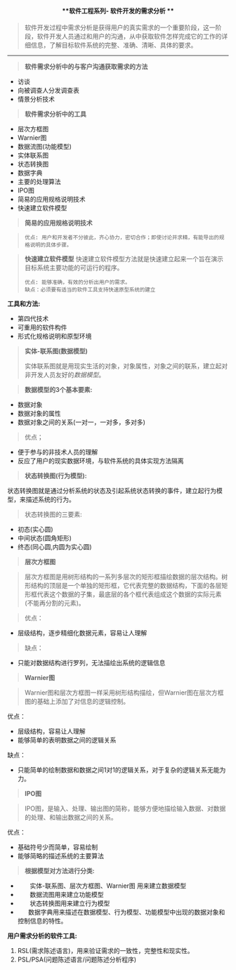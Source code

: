 #### <center>**软件工程系列- 软件开发的需求分析 **</center>

> 软件开发过程中需求分析是获得用户的真实需求的一个重要阶段，这一阶段，软件开发人员通过和用户的沟通，从中获取软件怎样完成它的工作的详细信息，了解目标软件系统的完整、准确、清晰、具体的要求。

---

> **软件需求分析中的与客户沟通获取需求的方法**

  + 访谈
  + 向被调查人分发调查表
  + 情景分析技术


> **软件需求分析中的工具**

  + 层次方框图
  + Warnier图
  + 数据流图(功能模型)
  + 实体联系图
  + 状态转换图
  + 数据字典
  + 主要的处理算法
  + IPO图
  + 简易的应用规格说明技术
  + 快速建立软件模型


> **简易的应用规格说明技术**

  >     优点: 用户和开发者不分彼此，齐心协力，密切合作；即使讨论并求精，有能导出的规格说明的具体步骤。
  
> **快速建立软件模型**
  >     快速建立软件模型方法就是快速建立起来一个旨在演示目标系统主要功能的可运行的程序。
  >     
  >     优点: 能够准确，有效的分析出用户的需求。
  >     缺点：必须要有适当的软件工具支持快速原型系统的建立
  

  **工具和方法:**

+ 第四代技术
+ 可重用的软件构件
+ 形式化规格说明和原型环境
  
> **实体-联系图(数据模型)**
> 
>    实体联系图就是用现实生活的对象，对象属性，对象之间的联系，建立起对非开发人员友好的*数据模型*。
   
>   **数据模型的3个基本要素:**
 
  + 数据对象
  + 数据对象的属性
  + 数据对象之间的关系(一对一，一对多，多对多)
       
>   优点；

   + 便于参与的非技术人员的理解
   + 反应了用户的现实数据环境，与软件系统的具体实现方法隔离
  

> **状态转换图(行为模型):**

   状态转换图就是通过分析系统的状态及引起系统状态转换的事件，建立起行为模型，来描述系统的行为。
    
>   状态转换图的三要素: 

  + 初态(实心圆)
  + 中间状态(圆角矩形)
  + 终态(同心圆,内圆为实心圆)


> **层次方框图**

>    层次方框图是用树形结构的一系列多层次的矩形框描绘数据的层次结构。树形结构的顶层是一个单独的矩形框，它代表完整的数据结构，下面的各层矩形框代表这个数据的子集，最底层的各个框代表组成这个数据的实际元素(不能再分割的元素)。

>    优点：

   + 层级结构，逐步精细化数据元素，容易让人理解

>    缺点：

   + 只能对数据结构进行罗列，无法描绘出系统的逻辑信息
       
  
> **Warnier图**

>    Warnier图和层次方框图一样采用树形结构描绘，但Warnier图在层次方框图的基础上添加了对信息的逻辑控制。

  优点：

   + 层级结构，容易让人理解
   + 能够简单的表明数据之间的逻辑关系


   缺点：

   + 只能简单的绘制数据和数据之间1对1的逻辑关系，对于复杂的逻辑关系无能为力。
  
> **IPO图**

>    IPO图，是输入、处理、输出图的简称，能够方便地描绘输入数据、对数据的处理、和输出数据之间的关系。

   优点：

   + 基础符号少而简单，容易绘制
   + 能够简略的描述系统的主要算法
  
>**根据模型对方法进行分类:**
 <ul>
   <li>
 &nbsp;&nbsp;&nbsp;&nbsp;&nbsp;&nbsp;
   实体-联系图、层次方框图、Warnier图 用来建立数据模型</br>
   </li>
   <li>
 &nbsp;&nbsp;&nbsp;&nbsp;&nbsp;&nbsp;
   数据流图用来建立功能模型</br>
   </li>
   <li>
  &nbsp;&nbsp;&nbsp;&nbsp;&nbsp;&nbsp;
   状态转换图用来建立行为模型</br>
   </li>
   <li>
  &nbsp;&nbsp;&nbsp;&nbsp;&nbsp;&nbsp;数据字典用来描述在数据模型、行为模型、功能模型中出现的数据对象和控制信息的特性。</br>
   </li>
  </ul>

**用户需求分析的软件工具:**

   1.   RSL(需求陈述语言)，用来验证需求的一致性，完整性和现实性。
   2.   PSL/PSA(问题陈述语言/问题陈述分析程序)
 